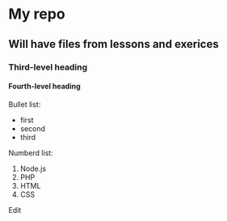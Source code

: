# My repo
## Will have files from lessons and exerices
### Third-level heading
#### Fourth-level heading

Bullet list:
* first
* second
* third

Numberd list:
1. Node.js
2. PHP
3. HTML
4. CSS



Edit
